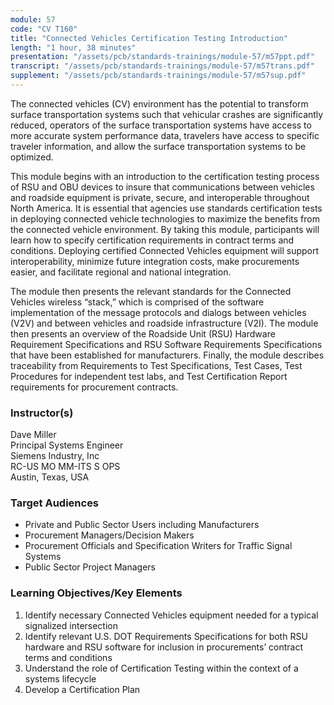 ```yaml
---
module: 57
code: "CV T160"
title: "Connected Vehicles Certification Testing Introduction"
length: "1 hour, 38 minutes"
presentation: "/assets/pcb/standards-trainings/module-57/m57ppt.pdf"
transcript: "/assets/pcb/standards-trainings/module-57/m57trans.pdf"
supplement: "/assets/pcb/standards-trainings/module-57/m57sup.pdf"
---
```

The connected vehicles (CV) environment has the potential to transform surface transportation systems such that vehicular crashes are significantly reduced, operators of the surface transportation systems have access to more accurate system performance data, travelers have access to specific traveler information, and allow the surface transportation systems to be optimized.

This module begins with an introduction to the certification testing process of RSU and OBU devices to insure that communications between vehicles and roadside equipment is private, secure, and interoperable throughout North America. It is essential that agencies use standards certification tests in deploying connected vehicle technologies to maximize the benefits from the connected vehicle environment. By taking this module, participants will learn how to specify certification requirements in contract terms and conditions. Deploying certified Connected Vehicles equipment will support interoperability, minimize future integration costs, make procurements easier, and facilitate regional and national integration.

The module then presents the relevant standards for the Connected Vehicles wireless “stack,” which is comprised of the software implementation of the message protocols and dialogs between vehicles (V2V) and between vehicles and roadside infrastructure (V2I). The module then presents an overview of the Roadside Unit (RSU) Hardware Requirement Specifications and RSU Software Requirements Specifications that have been established for manufacturers. Finally, the module describes traceability from Requirements to Test Specifications, Test Cases, Test Procedures for independent test labs, and Test Certification Report requirements for procurement contracts.

### Instructor(s)
Dave Miller  
Principal Systems Engineer  
Siemens Industry, Inc  
RC-US MO MM-ITS S OPS  
Austin, Texas, USA

### Target Audiences
*   Private and Public Sector Users including Manufacturers
*   Procurement Managers/Decision Makers
*   Procurement Officials and Specification Writers for Traffic Signal Systems
*   Public Sector Project Managers

<!-- ### Prerequisite(s)
*   I101: Using ITS Standards, An Overview
*   CV I261: Vehicle-to-Infrastructure (V2I) ITS Standards for Project Managers
*   CV I262: Vehicle to Vehicle (V2V) ITS Standards for Project Managers -->

### Learning Objectives/Key Elements
1.  Identify necessary Connected Vehicles equipment needed for a typical signalized intersection
2.  Identify relevant U.S. DOT Requirements Specifications for both RSU hardware and RSU software for inclusion in procurements’ contract terms and conditions
3.  Understand the role of Certification Testing within the context of a systems lifecycle
4.  Develop a Certification Plan